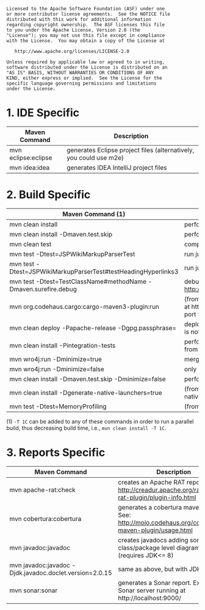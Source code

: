 ```
Licensed to the Apache Software Foundation (ASF) under one
or more contributor license agreements.  See the NOTICE file
distributed with this work for additional information
regarding copyright ownership.  The ASF licenses this file
to you under the Apache License, Version 2.0 (the
"License"); you may not use this file except in compliance
with the License.  You may obtain a copy of the License at

   http://www.apache.org/licenses/LICENSE-2.0

Unless required by applicable law or agreed to in writing,
software distributed under the License is distributed on an
"AS IS" BASIS, WITHOUT WARRANTIES OR CONDITIONS OF ANY
KIND, either express or implied.  See the License for the
specific language governing permissions and limitations
under the License.
```

# 1. IDE Specific

| Maven Command       | Description                                                        |
|---------------------|--------------------------------------------------------------------|
| mvn eclipse:eclipse | generates Eclipse project files (alternatively, you could use m2e) |
| mvn idea:idea       | generates IDEA IntelliJ project files                              |


# 2. Build Specific

| Maven Command (1)                                               | Description                                                                                                                         |
|-----------------------------------------------------------------|-------------------------------------------------------------------------------------------------------------------------------------|
| mvn clean install                                               | performs a build                                                                                                                    |
| mvn clean install -Dmaven.test.skip                             | performs a build, skipping the tests (not recommended)                                                                              |
| mvn clean test                                                  | compiles the source and executes the tests                                                                                          |
| mvn test -Dtest=JSPWikiMarkupParserTest                         | run just a single test class                                                                                                        |
| mvn test -Dtest=JSPWikiMarkupParserTest#testHeadingHyperlinks3  | run just a single test within a test class                                                                                          |
| mvn test -Dtest=TestClassName#methodName -Dmaven.surefire.debug | debug a test in Eclipse or IDEA to see why it's failing (see http://www.jroller.com/gmazza/entry/jpa_and_junit#debugging)           |
| mvn org.codehaus.cargo:cargo-maven3-plugin:run                  | (from main war module) starts JSPWiki on a Tomcat9 instance at http://localhost:8080/JSPWiki with an attached debugger on port 5005 |
| mvn clean deploy -Papache-release -Dgpg.passphrase=<passphrase> | deploys generated artifact to a repository. If -Dgpg.passphrase is not given, expects a gpg-agent running                           |
| mvn clean install -Pintegration-tests                           | performs a build, enabling functional tests execution (best run from the jspwiki-it-tests folder)                                   |
| mvn wro4j:run -Dminimize=true                                   | merge & compress js & css files                                                                                                     |
| mvn wro4j:run -Dminimize=false                                  | only merge the js & css files (no compression)                                                                                      |
| mvn clean install -Dmaven.test.skip -Dminimize=false            | performs a build, skipping the tests and skip compression                                                                           |
| mvn clean install -Dgenerate-native-launchers=true              | (from portable module) performs a build, regenerating the native executables on the portable build                                  |
| mvn test -Dtest=MemoryProfiling                                 | (from jspwiki-main module) runs a memory profiling test                                                                             |

(1) `-T 1C` can be added to any of these commands in order to run a parallel build, thus decreasing build time, i.e., `mvn clean install -T 1C`.

# 3. Reports Specific

| Maven Command                                           | Description                                                                                         |
|---------------------------------------------------------|-----------------------------------------------------------------------------------------------------|
| mvn apache-rat:check                                    | creates an Apache RAT report. See: http://creadur.apache.org/rat/apache-rat-plugin/plugin-info.html |
| mvn cobertura:cobertura                                 | generates a cobertura maven report. See: http://mojo.codehaus.org/cobertura-maven-plugin/usage.html |
| mvn javadoc:javadoc                                     | creates javadocs adding some UML class/package level diagrams (requires JDK<= 8)                    |
| mvn javadoc:javadoc -Djdk.javadoc.doclet.version=2.0.15 | same as above, but with JDK >= 9                                                                    |
| mvn sonar:sonar                                         | generates a Sonar report. Expects a Sonar server running at http://localhost:9000/                  |
